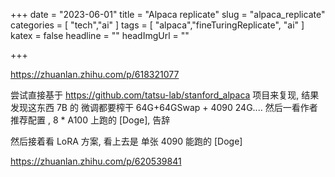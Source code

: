 +++
date = "2023-06-01"
title = "Alpaca replicate"
slug = "alpaca_replicate"
categories = [ "tech","ai" ]
tags = [ "alpaca","fineTuringReplicate", "ai" ]
katex = false
headline = ""
headImgUrl = ""

+++

https://zhuanlan.zhihu.com/p/618321077

尝试直接基于  https://github.com/tatsu-lab/stanford_alpaca 项目来复现, 结果发现这东西 7B 的 微调都要榨干 64G+64GSwap + 4090 24G.... 然后一看作者推荐配置 , 8 * A100 上跑的 [Doge], 告辞

然后接着看 LoRA 方案, 看上去是 单张 4090 能跑的 [Doge]

https://zhuanlan.zhihu.com/p/620539841

